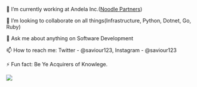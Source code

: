 🔭 I’m currently working at Andela Inc.([Noodle Partners](https://www.noodle.com))

👯 I’m looking to collaborate on all things(Infrastructure, Python, Dotnet, Go, Ruby)

💬 Ask me about anything on Software Development

📫 How to reach me: Twitter - @saviour123, Instagram - @saviour123

⚡ Fun fact: Be Ye Acquirers of Knowlege.

<img src="https://github-readme-stats.vercel.app/api?username=saviour123&&show_icons=true&title_color=ffffff&icon_color=ffffff&text_color=daf7dc&bg_color=0a7ea1" />
